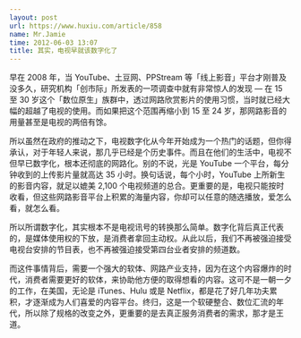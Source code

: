 ```yaml
---
layout: post
url: https://www.huxiu.com/article/858
name: Mr.Jamie
time: 2012-06-03 13:07
title: 其实，电视早就该数字化了
---
```

早在 2008 年，当 YouTube、土豆网、PPStream 等「线上影音」平台才刚普及没多久，研究机构「创市际」所发表的一项调查中就有非常惊人的发现 — 在 15 至 30 岁这个「数位原生」族群中，透过网路欣赏影片的使用习惯，当时就已经大幅的超越了电视的使用。而如果把这个范围再缩小到 15 至 24 岁，那网路影音的用量甚至是电视的两倍有馀。

所以虽然在政府的推动之下，电视数字化从今年开始成为一个热门的话题，但你得承认，对于年轻人来说，那几乎已经是个历史事件。而且在他们的生活中，电视不但早已数字化，根本还彻底的网路化。别的不说，光是 YouTube 一个平台，每分钟收到的上传影片量就高达 35 小时。换句话说，每个小时，YouTube 上所新生的影音内容，就足以媲美 2,100 个电视频道的总合。更重要的是，电视只能按时收看，但这些网路影音平台上积累的海量内容，你却可以任意的随选播放，爱怎么看，就怎么看。

所以所谓数字化，其实根本不是电视讯号的转换那么简单。数字化背后真正代表的，是媒体使用权的下放，是消费者拿回主动权。从此以后，我们不再被强迫接受电视台安排的节目表，也不再被强迫接受第四台业者安排的频道数。

而这件事情背后，需要一个强大的软体、网路产业支持，因为在这个内容爆炸的时代，消费者需要更好的软体，来协助他方便的取得想看的内容。这可不是一朝一夕的工作，在美国，无论是 iTunes、Hulu 或是 Netflix，都是花了好几年功夫累积，才逐渐成为人们喜爱的内容平台。终归，这是一个软硬整合、数位汇流的年代，所以除了规格的改变之外，更重要的是去真正服务消费者的需求，那才是王道。

